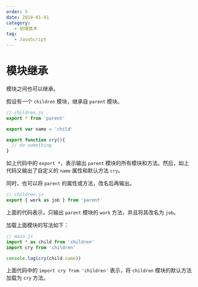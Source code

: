 ```yaml
---
order: 5
date: 2018-01-01
category:
   - 前端技术
tag:
   - JavaScript
---
```


# 模块继承

模块之间也可以继承。

假设有一个 `children` 模块，继承自 `parent` 模块。

```js
// children.js
export * from 'parent'

export var name = 'child'

export function cry(){
  // do something
}
```

如上代码中的 `export *`，表示输出 `parent` 模块的所有模块和方法。然后，如上代码又输出了自定义的 `name` 属性和默认方法 `cry`。

同时，也可以将 `parent` 的属性或方法，改名后再输出。

```js
// children.js
export { work as job } from 'parent'
```

上面的代码表示，只输出 `parent` 模块的 `work` 方法，并且将其改名为 `job`。

加载上面模块的写法如下：

```js
// main.js
import * as child from 'children'
import cry from 'children'

console.log(cry(child.name))
```

上面代码中的 `import cry from 'children'` 表示，将 `children` 模块的默认方法加载为 `cry` 方法。